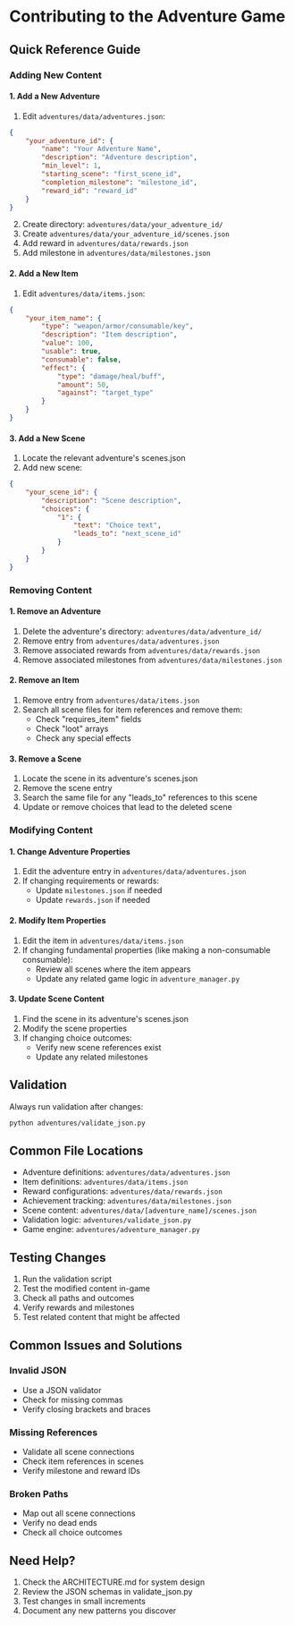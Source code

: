 # Contributing to the Adventure Game

## Quick Reference Guide

### Adding New Content

#### 1. Add a New Adventure
1. Edit `adventures/data/adventures.json`:
```json
{
    "your_adventure_id": {
        "name": "Your Adventure Name",
        "description": "Adventure description",
        "min_level": 1,
        "starting_scene": "first_scene_id",
        "completion_milestone": "milestone_id",
        "reward_id": "reward_id"
    }
}
```

2. Create directory: `adventures/data/your_adventure_id/`
3. Create `adventures/data/your_adventure_id/scenes.json`
4. Add reward in `adventures/data/rewards.json`
5. Add milestone in `adventures/data/milestones.json`

#### 2. Add a New Item
1. Edit `adventures/data/items.json`:
```json
{
    "your_item_name": {
        "type": "weapon/armor/consumable/key",
        "description": "Item description",
        "value": 100,
        "usable": true,
        "consumable": false,
        "effect": {
            "type": "damage/heal/buff",
            "amount": 50,
            "against": "target_type"
        }
    }
}
```

#### 3. Add a New Scene
1. Locate the relevant adventure's scenes.json
2. Add new scene:
```json
{
    "your_scene_id": {
        "description": "Scene description",
        "choices": {
            "1": {
                "text": "Choice text",
                "leads_to": "next_scene_id"
            }
        }
    }
}
```

### Removing Content

#### 1. Remove an Adventure
1. Delete the adventure's directory: `adventures/data/adventure_id/`
2. Remove entry from `adventures/data/adventures.json`
3. Remove associated rewards from `adventures/data/rewards.json`
4. Remove associated milestones from `adventures/data/milestones.json`

#### 2. Remove an Item
1. Remove entry from `adventures/data/items.json`
2. Search all scene files for item references and remove them:
   - Check "requires_item" fields
   - Check "loot" arrays
   - Check any special effects

#### 3. Remove a Scene
1. Locate the scene in its adventure's scenes.json
2. Remove the scene entry
3. Search the same file for any "leads_to" references to this scene
4. Update or remove choices that lead to the deleted scene

### Modifying Content

#### 1. Change Adventure Properties
1. Edit the adventure entry in `adventures/data/adventures.json`
2. If changing requirements or rewards:
   - Update `milestones.json` if needed
   - Update `rewards.json` if needed

#### 2. Modify Item Properties
1. Edit the item in `adventures/data/items.json`
2. If changing fundamental properties (like making a non-consumable consumable):
   - Review all scenes where the item appears
   - Update any related game logic in `adventure_manager.py`

#### 3. Update Scene Content
1. Find the scene in its adventure's scenes.json
2. Modify the scene properties
3. If changing choice outcomes:
   - Verify new scene references exist
   - Update any related milestones

## Validation

Always run validation after changes:
```bash
python adventures/validate_json.py
```

## Common File Locations

- Adventure definitions: `adventures/data/adventures.json`
- Item definitions: `adventures/data/items.json`
- Reward configurations: `adventures/data/rewards.json`
- Achievement tracking: `adventures/data/milestones.json`
- Scene content: `adventures/data/[adventure_name]/scenes.json`
- Validation logic: `adventures/validate_json.py`
- Game engine: `adventures/adventure_manager.py`

## Testing Changes

1. Run the validation script
2. Test the modified content in-game
3. Check all paths and outcomes
4. Verify rewards and milestones
5. Test related content that might be affected

## Common Issues and Solutions

### Invalid JSON
- Use a JSON validator
- Check for missing commas
- Verify closing brackets and braces

### Missing References
- Validate all scene connections
- Check item references in scenes
- Verify milestone and reward IDs

### Broken Paths
- Map out all scene connections
- Verify no dead ends
- Check all choice outcomes

## Need Help?

1. Check the ARCHITECTURE.md for system design
2. Review the JSON schemas in validate_json.py
3. Test changes in small increments
4. Document any new patterns you discover 